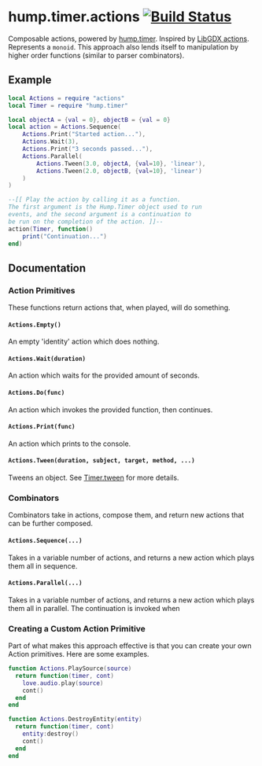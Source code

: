 # hump.timer.actions [![Build Status](https://travis-ci.org/rameshvarun/hump.timer.actions.svg?branch=master)](https://travis-ci.org/rameshvarun/hump.timer.actions)
Composable actions, powered by [hump.timer](https://hump.readthedocs.org/en/latest/timer.html). Inspired by [LibGDX actions](https://github.com/libgdx/libgdx/wiki/Scene2d#actions). Represents a `monoid`. This approach also lends itself to manipulation by higher order functions (similar to parser combinators).

## Example
```lua
local Actions = require "actions"
local Timer = require "hump.timer"

local objectA = {val = 0}, objectB = {val = 0}
local action = Actions.Sequence(
	Actions.Print("Started action..."),
	Actions.Wait(3),
	Actions.Print("3 seconds passed..."),
	Actions.Parallel(
		Actions.Tween(3.0, objectA, {val=10}, 'linear'),
		Actions.Tween(2.0, objectB, {val=10}, 'linear')
	)
)

--[[ Play the action by calling it as a function.
The first argument is the Hump.Timer object used to run
events, and the second argument is a continuation to
be run on the completion of the action. ]]--
action(Timer, function()
	print("Continuation...")
end)
```

## Documentation
### Action Primitives
These functions return actions that, when played, will do something.
#### `Actions.Empty()`
An empty 'identity' action which does nothing.
#### `Actions.Wait(duration)`
An action which waits for the provided amount of seconds.
#### `Actions.Do(func)`
An action which invokes the provided function, then continues.
#### `Actions.Print(func)`
An action which prints to the console.
#### `Actions.Tween(duration, subject, target, method, ...)`
Tweens an object. See [Timer.tween](https://hump.readthedocs.org/en/latest/timer.html#Timer.tween) for more details.

### Combinators
Combinators take in actions, compose them, and return new actions that can be further composed.
#### `Actions.Sequence(...)`
Takes in a variable number of actions, and returns a new action which plays them all in sequence.
#### `Actions.Parallel(...)`
Takes in a variable number of actions, and returns a new action which plays them all in parallel. The continuation is invoked when

### Creating a Custom Action Primitive
Part of what makes this approach effective is that you can create your own Action primitives. Here are some examples.

```lua
function Actions.PlaySource(source)
  return function(timer, cont)
    love.audio.play(source)
    cont()
  end
end

function Actions.DestroyEntity(entity)
  return function(timer, cont)
    entity:destroy()
    cont()
  end
end
```
